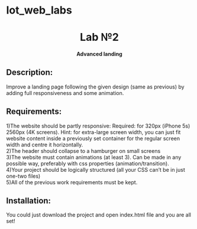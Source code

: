 # Iot_web_labs
<h1 align="center">Lab №2</h1> <h4 align="center">Advanced landing</h4>
<h2>Description:</h2>
<p>Improve a landing page following the given design (same as 
previous) by adding full responsiveness and some animation.</p> 

<h2>Requirements:</h2>
<p>1)The website should be partly responsive: 
Required: for 320px (iPhone 5s)  2560px (4K screens). 
Hint: for extra-large screen width, you can just fit website content 
inside a previously set container for the regular screen width and 
centre it horizontally.<br>
2)The header should collapse to a hamburger on small screens<br>
3)The website must contain animations (at least 3). Can be made in 
any possible way, preferably with css properties 
(animation/transition).<br>
4)Your project should be logically structured (all your CSS can’t be in 
just one-two files)<br>
5)All of the previous work requirements must be kept.</p>

<h2>Installation:</h2>
<p>You could just download the project and open index.html file and you are all set!</p>